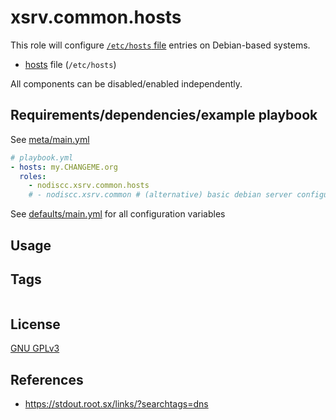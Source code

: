 # xsrv.common.hosts

This role will configure [`/etc/hosts` file](https://en.wikipedia.org/wiki/Hosts_(file)) entries on Debian-based systems.

- [hosts](tasks/hosts.yml) file (`/etc/hosts`)

All components can be disabled/enabled independently.


## Requirements/dependencies/example playbook

See [meta/main.yml](meta/main.yml)

```yaml
# playbook.yml
- hosts: my.CHANGEME.org
  roles:
    - nodiscc.xsrv.common.hosts
    # - nodiscc.xsrv.common # (alternative) basic debian server configuration including hosts
```

See [defaults/main.yml](defaults/main.yml) for all configuration variables


## Usage


## Tags

<!--BEGIN TAGS LIST-->
```
```
<!--END TAGS LIST-->


## License

[GNU GPLv3](../../LICENSE)


## References

- https://stdout.root.sx/links/?searchtags=dns
